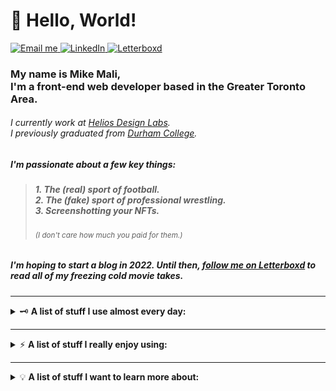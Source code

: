 # :wave: Hello, World!

<a href="mailto:michaeltdmali@gmail.com">
  <img alt="Email me" src="https://img.shields.io/badge/Email%20Me-D14836.svg?style=for-the-badge&logo=GMail&logoColor=white"/>
</a>
<a href="https://www.linkedin.com/in/mtdmali/">
  <img alt="LinkedIn" src="https://img.shields.io/badge/linkedin-0077B5.svg?style=for-the-badge&logo=linkedin&logoColor=white"/>
</a>
<a href="https://letterboxd.com/mtdmali/">
  <img alt="Letterboxd" src="https://img.shields.io/badge/Letterboxd-00D735.svg?style=for-the-badge&logo=letterboxd&logoColor=white"/>
</a>

<h3>
    My name is Mike Mali,<br/>I'm a front-end web developer based in the Greater Toronto Area.
</h3>

<h6>
    I currently work at <a href="https://heliosdesignlabs.com">Helios Design Labs</a>.<br/>I previously graduated from <a href="https://durhamcollege.ca">Durham College</a>.
</h6>

<h5>
  I'm passionate about a few key things:
</h5>

<blockquote>
<h5>
  1. The (real) sport of football.<br/>
  2. The (fake) sport of professional wrestling.<br/>
  3. Screenshotting your NFTs.
</h5>
<h6>
  <sup><em>(I don't care how much you paid for them.)</em></sup>
</h6>
</blockquote>

<h5>
  I'm hoping to start a blog in 2022. Until then, <a href="https://letterboxd.com/mtdmali/" target="_blank">follow me on Letterboxd</a> to read all of my freezing cold movie takes.
</h5>

---

<details>
  <summary>
    🗝️ <b>A list of stuff I use almost every day:</b>
  </summary>
  
  <br/>
  
  <img alt="macOS" src="https://img.shields.io/badge/mac%20os-000000?style=for-the-badge&logo=macos&logoColor=F0F0F0" />
  <img alt="HTML" src="https://img.shields.io/badge/html-%23E34F26.svg?style=for-the-badge&logo=html5&logoColor=white" />
  <img alt="CSS" src="https://img.shields.io/badge/css-%231572B6.svg?style=for-the-badge&logo=css3&logoColor=white" />
  <img alt="JavaScript" src="https://img.shields.io/badge/javascript-%23F7DF1E.svg?style=for-the-badge&logo=javascript&logoColor=black" />
  <img alt="VS Code" src="https://img.shields.io/badge/VS%20Code-0078d7.svg?style=for-the-badge&logo=visual-studio-code&logoColor=white" />
  <img alt="Hyper" src="https://img.shields.io/badge/Hyper-black.svg?style=for-the-badge&logo=Hyper&logoColor=white" />
  <img alt="npm" src="https://img.shields.io/badge/NPM-%23CC3534.svg?style=for-the-badge&logo=npm&logoColor=white" />
  <img alt="git" src="https://img.shields.io/badge/git-%23F05033.svg?style=for-the-badge&logo=git&logoColor=white" />
  <img alt="Discord" src="https://img.shields.io/badge/Discord-%235865F2.svg?style=for-the-badge&logo=Discord&logoColor=white" />
</details>

---

<details>
  <summary>
    ⚡ <b>A list of stuff I really enjoy using:</b>
  </summary>
  
  <br/>

  <img alt="React" src="https://img.shields.io/badge/react-%2320232a.svg?style=for-the-badge&logo=react&logoColor=%2361DAFB" />
  <img alt="Mapbox" src="https://img.shields.io/badge/mapbox-%233195ff.svg?style=for-the-badge&logo=mapbox&logoColor=white" />
  <img alt="styled-components" src="https://img.shields.io/badge/styled--components-DB7093?style=for-the-badge&logo=styled-components&logoColor=white" />
  <img alt="Sass" src="https://img.shields.io/badge/SASS-hotpink.svg?style=for-the-badge&logo=SASS&logoColor=white" />
  <img alt="Figma" src="https://img.shields.io/badge/figma-%23F24E1E.svg?style=for-the-badge&logo=figma&logoColor=white" />
  <img alt="Netlify" src="https://img.shields.io/badge/netlify-%2300AD9F.svg?style=for-the-badge&logo=netlify&logoColor=white" />
  <img alt="Markdown" src="https://img.shields.io/badge/markdown-%23000000.svg?style=for-the-badge&logo=markdown&logoColor=white" />
</details>

---

<details>
  <summary>
    💡 <b>A list of stuff I want to learn more about:</b>
  </summary>
  
  <br/>
  
  <img alt="Next.js" src="https://img.shields.io/badge/Next-black?style=for-the-badge&logo=next.js&logoColor=white" />
  <img alt="Gatsby" src="https://img.shields.io/badge/Gatsby-%23663399.svg?style=for-the-badge&logo=gatsby&logoColor=white" />
  <img alt="Eleventy" src="https://img.shields.io/badge/Eleventy-black?style=for-the-badge&logo=Eleventy&logoColor=white" />
  <img alt="PostCSS" src="https://img.shields.io/badge/PostCSS-%23DD3A0A.svg?style=for-the-badge&logo=PostCSS&logoColor=white" />
  <img alt="GreenSock" src="https://img.shields.io/badge/greensock-%2388CE02?style=for-the-badge&logo=GreenSock&logoColor=white" />
  <img alt="D3.js" src="https://img.shields.io/badge/D3-%23F9A03C?style=for-the-badge&logo=D3.js&logoColor=white" />
  <img alt="Three.js" src="https://img.shields.io/badge/three-black?style=for-the-badge&logo=three.js&logoColor=white" />
  <img alt="Blender" src="https://img.shields.io/badge/blender-%23F5792A.svg?style=for-the-badge&logo=blender&logoColor=white" />
</details>
